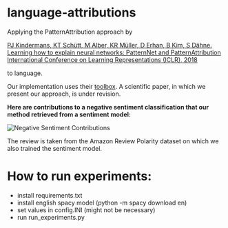 # language-attributions
Applying the PatternAttribution approach by

[PJ Kindermans, KT Schütt, M Alber, KR Müller, D Erhan, B Kim, S Dähne. Learning how to explain neural networks: PatternNet and PatternAttribution International Conference on Learning Representations (ICLR), 2018](https://arxiv.org/abs/1705.05598)

to language. 

Our implementation uses their [toolbox](https://github.com/albermax/innvestigate). A scientific paper, in which we present our approach, is under revision.

**Here are contributions to a negative sentiment classification that our method retrieved from a sentiment model:**

![Negative Sentiment Contributions](https://github.com/rbtsbg/language-attributions-1/blob/master/images/negative_sentiment.png)

The review is taken from the Amazon Review Polarity dataset on which we also trained the sentiment model. 

# How to run experiments:

- install requirements.txt
- install english spacy model (python -m spacy download en)
- set values in config.INI (might not be necessary)
- run run_experiments.py
